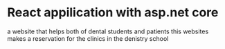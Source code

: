 # React appilication with asp.net core 
a website that helps both of dental students and patients 
this websites makes a reservation for the clinics in the denistry school

